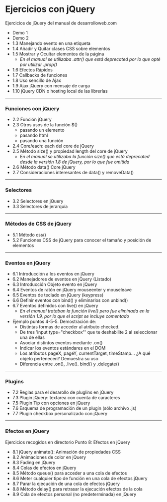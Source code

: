 # Ejercicios con jQuery

Ejercicios de jQuery del manual de desarrolloweb.com 

* Demo 1
* Demo 2
* 1.3 Manejando evento en una etiqueta <a>
* 1.4 Añadir y Quitar clases CSS sobre elementos
* 1.5 Mostrar y Ocultar elementos de la página
	* _En el manual se utilizaba .attr() que está deprecated por lo que opté por utilizar .prop()_ 
* 1.6 Efectos Rápidos
* 1.7 Callbacks de funciones
* 1.8 Uso sencillo de Ajax
* 1.9 Ajax jQuery con mensaje de carga
* 1.10 jQuery CDN o hosting local de las librerías

---
### Funciones con jQuery

* 2.2 Función jQuery
* 2.3 Otros usos de la función $()
	* pasando un elemento
	* pasando html
	* pasando una función
* 2.4 Core/each: each del core de jQuery
* 2.5 Método size() y propiedad length del core de jQuery
	* _En el manual se  utilizaba la función size() que está deprecated desde la versión 1.8 de jQuery, por lo que fue omitida_
* 2.6 Método data() Core jQuery
* 2.7 Consideraciones interesantes de data() y removeData()

---
### Selectores

* 3.2 Selectores en jQuery
* 3.3 Selectores de jerarquía

---
### Métodos de CSS de jQuery

* 5.1 Método css()
* 5.2 Funciones CSS de jQuery para conocer el tamaño y posición de elementos

---
### Eventos en jQuery

* 6.1 Introducción a los eventos en jQuery
* 6.2 Manejadores de eventos en jQuery (Listado)
* 6.3 Introducción Objeto evento en jQuery
* 6.4 Eventos de ratón en jQuery mouseenter y mouseleave
* 6.5 Eventos de teclado en jQuery (keypress)
* 6.6 Definir eventos con bind() y eliminarlos con unbind()
* 6.7 Eventos definidos con live() en jQuery 
	* _En el manual trataban la función live() pero fue eliminada en la versión 1.9, por lo que el script se incluye comentado_ 
* Ejemplo puntos 4-5-5. Demostración de:
	* Distintas formas de acceder al atributo checked.
	* De tres 'input type="checkbox"' que te deshabilite 2 al seleccionar una de ellas
	* Asociar distintos eventos mediante .on()
	* Indicar los eventos estándares en el DOM
	* Los atributos pageX, pageY, currentTarget, timeStamp... ¿A qué objeto pertenecen? Demuestra su uso
	* Diferencia entre .on(), .live(). bind() y .delegate()

---
### Plugins
* 7.2 Reglas para el desarollo de pluglins en jQuery
* 7.3 Plugin jQuery: textarea con cuenta de caracteres
* 7.5 Plugin Tip con opciones en jQuery
* 7.6 Esquema de programación de un plugin (sólo archivo .js)
* 7.7 Plugin checkbox personalizado con jQuery

---
### Efectos en jQuery
Ejercicios recogidos en directorio Punto 8: Efectos en jQuery
* 8.1 jQuery animate(): Animación de propiedades CSS
* 8.2 Animaciones de color en jQuery 
* 8.3 Fading en jQuery
* 8.4 Colas de efectos en jQuery
* 8.5 Método queue() para acceder a una cola de efectos
* 8.6 Meter cualquier tipo de función en una cola de efectos jQuery
* 8.7 Parar la ejecución de una cola de efectos jQuery
* 8.8 Método delay() para retrasar la ejecución efectos de la cola
* 8.9 Cola de efectos personal (no predeterminada) en jQuery